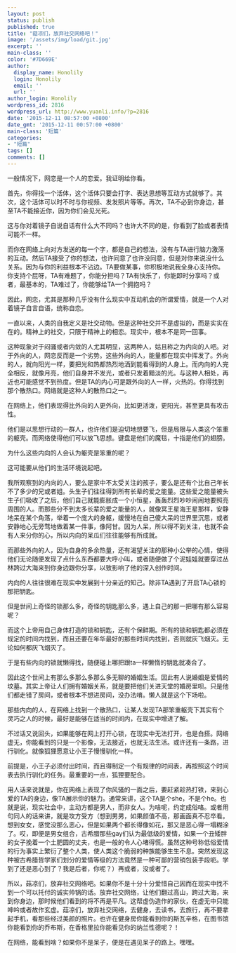 ```yaml
---
layout: post
status: publish
published: true
title: "菇凉们，放弃社交网络吧！"
image: '/assets/img/load/git.jpg'
excerpt: ''
main-class: ''
color: '#7D669E'
author:
  display_name: Honolily
  login: Honolily
  email: ''
  url: ''
author_login: Honolily
wordpress_id: 2816
wordpress_url: http://www.yuanli.info/?p=2816
date: '2015-12-11 08:57:00 +0800'
date_gmt: '2015-12-11 00:57:00 +0800'
main-class: '短篇'
categories:
- "短篇"
tags: []
comments: []
---
```

一般情况下，网恋是一个人的恋爱。我证明给你看。

首先，你得找一个活体，这个活体只要会打字、表达思想等互动方式就够了。其次，这个活体可以时不时与你视频、发发照片等等。再次，TA不必到你身边，甚至TA不能接近你，因为你们会见光死。

这与你对着镜子自说自话有什么大不同吗？也许大不同的是，你看到了脸或者表情可能不一样。

而你在网络上向对方发送的每一个字，都是自己的想法，没有与TA进行脑力激荡的互动。然后TA接受了你的想法，也许同意了也许没同意，但是对你来说没什么关系。因为与你的利益根本不沾边。TA要做某事，你积极地说我全身心支持你。你支持个屁呀，TA有难题了，你能分担吗？TA有快乐了，你能即时分享吗？或者，最基本的，TA难过了，你能够给TA一个拥抱吗？

因此，网恋，尤其是那种几乎没有什么现实中互动机会的所谓爱情，就是一个人对着镜子自言自语，统称自恋。

一直以来，人类的自我定义是社交动物。但是这种社交并不是虚拟的，而是实实在在的。精神上的社交，只限于精神上的相恋。现实中，根本不是同一回事。

这种现象对于闷骚或者内敛的人尤其明显，这两种人，姑且称之为内向的人吧。对于外向的人，网恋反而是一个劣势。这些外向的人，能量都在现实中挥发了。外向的人，就向阳光一样，要把光和热都热烈地洒到能看得到的人身上。而内向的人完全相反，就像月亮，他们自身并不发光，或者只发着黯淡的光。与这种人相处，再近也可能感觉不到热度。但是TA的内心可是跟外向的人一样，火热的。你得找到那个散热口。网络就是这种人的散热口之一。

在网络上，他们表现得比外向的人更外向，比如更活泼，更阳光，甚至更具有攻击性。

他们是以思想行动的一群人，也许他们是迫切地想要飞，但是局限与人类这个笨重的躯壳。而网络使得他们可以放飞思想。键盘是他们的魔毯，十指是他们的翅膀。

为什么这些内向的人会认为躯壳是笨重的呢？

这可能要从他们的生活环境说起吧。

我所观察到的内向的人，要么是家中不太受关注的孩子，要么是还有个比自己年长不了多少的兄或者姐。头生子们往往得到所有长辈的爱之能量。这些爱之能量被头生子们吸收了之后，他们自己就能膨胀成一个小恒星，轰轰烈烈吵吵闹闹地要照亮周围的人。而那些分不到太多长辈的爱之能量的人，就像冥王星海王星那样，安静地呆在某个角落，举着一个庞大的身躯，缓慢地在自己傻大呆的世界里沉思，或者安静地心无旁骛地做着某一件事，像阿甘。因为人呆，所以得不到关注，也就不会有人来分你的心，所以内向的呆瓜们往往能够有所成就。

而那些外向的人，因为自身的多余热量，还有渴望关注的那种小公举的心情，使得他们无论随便发现了点什么东西都要大呼小叫，或者随便做了个泥娃娃就要穿过丛林跨过大海来到你身边跟你分享，以致影响了他的深入创作时间。

内向的人往往很难在现实中发展到十分亲近的知己。除非TA遇到了开启TA心锁的那把钥匙。

但是世间上奇怪的锁那么多，奇怪的钥匙那么多，遇上自己的那一把哪有那么容易呢？

而这个上帝用自己身体打造的锁和钥匙，还有个保鲜期。所有的锁和钥匙都必须在规定的时间内找到，而且还要在年华最好的那些时间内找到，否则就灰飞烟灭。无论如何都灰飞烟灭了。

于是有些内向的锁就懒得找，随便碰上哪把跟ta一样懒惰的钥匙就凑合了。

因此这个世间上有那么多那么多那么多无聊的婚姻生活。因此有人说婚姻是爱情的坟墓。其实上帝让人们拥有婚姻关系，就是要把他们关进天堂的婚房里呗。只是他们都走错了房间，或者根本不想进房间，没办法唷。懒人就是这个下场啦。

那些内向的人，在网络上找到一个散热口，让某人发现TA那笨重躯壳下其实有个灵巧之人的时候，最好是能够在适当的时间内，在现实中增进了解。

不过话又说回头，如果能够在网上打开心锁，在现实中无法打开，也是白搭。网络虚无，你能看到的只是一个影像，无法接近，也就无法生活。或许还有一条路，进行驯化。就像狐狸愿意让小王子慢慢驯化一样。

前提是，小王子必须付出时间，而且得制定一个有规律的时间表，再按照这个时间表去执行驯化的任务。最重要的一点，狐狸要配合。

用人话来说就是，你在网络上表现了你风骚的一面之后，要赶紧趁热打铁，来到心爱的TA的身边，像TA展示你的魅力。通常来讲，这个TA是个she，不是个he。也就是说，现实社会中，主动方都是男人，而非女人。为啥呢，约定成俗咯。或者用句同人的话来讲，就是攻方受方（想到男男，如果颜值不高，那画面真不忍卒看。想到女女，感觉没那么恶心，但是如果两个都长得像如花，那又是恶心得一塌糊涂了。哎，即便是男女组合，古希腊那些gay们认为最低级的爱情，如果一个丑矮胖的女子挽着一个土肥圆的丈夫，也是一般的令人心堵得慌。虽然这种号称低俗爱情的行为事实上繁衍了整个人类，使人类这个脆弱的种族能够生生不息。突然发现这种被古希腊哲学家们划分的爱情等级的方法竟然是一种可鄙的营销包装手段呃。学到了还是恶心到了？我是后者，你呢？）再或者，没或者了。

所以，菇凉们，放弃社交网络吧。如果你不是十分十分爱惜自己因而在现实中找不到一个可以托付的诚实帅锅的话。放弃社交网络，让他们翻过高山，跨过大海，来到你身边，那时候他们看到的将不再是平凡。这帮虚伪造作的家伙，在虚无中只能呻吟或者故作玄虚。菇凉们，放弃社交网络，去健身，去读书，去旅行，再不要拿起手机，看那些经过美颜的照片。也许在健身房你能看到你的斯瓦辛格，在图书馆你能看到你的乔布斯，在香格里拉你能看见你的纳兰性德呢？！

在网络，能看到啥？如果你不是呆子，便是在遇见呆子的路上。嘿嘿。

&nbsp;

